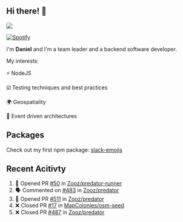 ## Hi there! 👋

<p>
  <img src="https://github-readme-stats.vercel.app/api?username=syncush&theme=tokyonight">
</p>

[![Spotify](https://novatorem-rust.vercel.app/api/spotify)](https://open.spotify.com/user/syncush)

I'm **Daniel** and I'm a team leader and a backend software developer.

My interests:

⚡ NodeJS

☑️ Testing techniques and best practices

🌍 Geospatiality

🧠 Event driven architectures

## Packages
Check out my first npm package: [slack-emojis](https://www.npmjs.com/package/slack-emojis)

## Recent Acitivty
<!--START_SECTION:activity-->
1. 💪 Opened PR [#50](https://github.com/Zooz/predator-runner/pull/50) in [Zooz/predator-runner](https://github.com/Zooz/predator-runner)
2. 🗣 Commented on [#483](https://github.com/Zooz/predator/issues/483) in [Zooz/predator](https://github.com/Zooz/predator)
3. 💪 Opened PR [#511](https://github.com/Zooz/predator/pull/511) in [Zooz/predator](https://github.com/Zooz/predator)
4. ❌ Closed PR [#17](https://github.com/MapColonies/osm-seed/pull/17) in [MapColonies/osm-seed](https://github.com/MapColonies/osm-seed)
5. ❌ Closed PR [#487](https://github.com/Zooz/predator/pull/487) in [Zooz/predator](https://github.com/Zooz/predator)
<!--END_SECTION:activity-->
